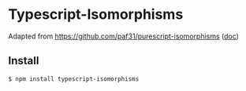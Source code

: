 # Typescript-Isomorphisms

Adapted from https://github.com/paf31/purescript-isomorphisms ([doc](https://github.com/paf31/purescript-isomorphisms/blob/master/generated-docs/Data/Iso.md))

## Install

``` 
$ npm install typescript-isomorphisms
```
